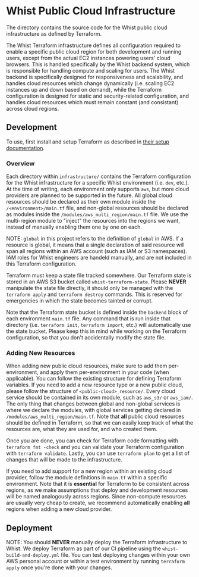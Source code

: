 # Whist Public Cloud Infrastructure

The directory contains the source code for the Whist public cloud infrastructure as defined by Terraform.

The Whist Terraform infrastructure defines all configuration required to enable a specific public cloud region for both development and running users, except from the actual EC2 instances powering users' cloud browsers. This is handled specifically by the Whist backend system, which is responsible for handling compute and scaling for users. The Whist backend
is specifically designed for responsiveness and scalability, and handles cloud resources which change dynamically (i.e. scaling EC2 instances up and down based on demand), while the Terraform configuration is designed for static and security-related configuration, and handles cloud resources which must remain constant (and consistant) across cloud regions.

## Development

To use, first install and setup Terraform as described in [their setup documentation](https://learn.hashicorp.com/tutorials/terraform/install-cli).

### Overview

Each directory within `infrastructure/` contains the Terraform configuration for the Whist infrastructure for a specific Whist environment (i.e. `dev`, etc.). At the time of writing, each environment only supports `aws`, but more cloud providers are planned to be supported in the future. All global cloud resources should be declared as their own module inside the `/<environment>/main.tf` file, and non-global resources should be declared as modules inside the `/modules/aws_multi_region/main.tf` file. We use the multi-region module to "inject" the resources into the regions we want, instead of manually enabling them one by one on each.

NOTE: `global` in this project refers to the definition of `global` in AWS. If a resource is global, it means that a single declaration of said resource will span all regions within an AWS account (such as IAM or S3 namespaces). IAM roles for Whist engineers are handeld manually, and are not included in this Terraform configuration.

Terraform must keep a state file tracked somewhere. Our Terraform state is stored in an AWS S3 bucket called `whist-terraform-state`. Please **NEVER** manipulate the state file directly, it should only be managed with the `terraform apply` and `terraform destroy` commands. This is reserved for emergencies in which the state becomes tainted or corrupt.

Note that the Terraform state bucket is defined inside the `backend` block of each environment `main.tf` file. Any command that is run inside that directory (i.e. `terraform init`, `terraform import`, etc.) will automatically use the state bucket. Please keep this in mind while working on the Terraform configuration, so that you don't accidentally modify the state file.

### Adding New Resources

When adding new public cloud resources, make sure to add them per-environment, and apply them per-environment in your code (when applicable). You can follow the existing structure for defining Terraform variables. If you need to add a new resource type or a new public cloud, please follow the structure of `<public-cloud>_resource/`. Every cloud service should be contained in its own module, such as `aws_s3/` or `aws_iam/`. The only thing that changes between global and non-global services is where we declare the modules, with global services getting declared in `/modules/aws_multi_region/main.tf`. Note that **all** public cloud resources should be defined in Terraform, so that we can easily keep track of what the resources are, what they are used for, and who created them.

Once you are done, you can check for Terraform code formatting with `terraform fmt -check` and you can validate your Terraform configuration with `terraform validate`. Lastly, you can use `terraform plan` to get a list of changes that will be made to the infrastructure.

If you need to add support for a new region within an existing cloud provider, follow the module definitions in `main.tf` within a specific environment. Note that it is **essential** for Terraform to be consistent across regions, as we make assumptions that deploy and development resources will be named analogously across regions. Since non-compute resources are usually very cheap to create, we recommend automatically enabling **all** regions when adding a new cloud provider.

## Deployment

NOTE: You should **NEVER** manually deploy the Terraform infrastructure to Whist. We deploy Terraform as part of our CI pipeline using the `whist-build-and-deploy.yml` file. You can test deploying changes within your own AWS personal account or within a test environment by running `terraform apply` once you're done with your changes.
